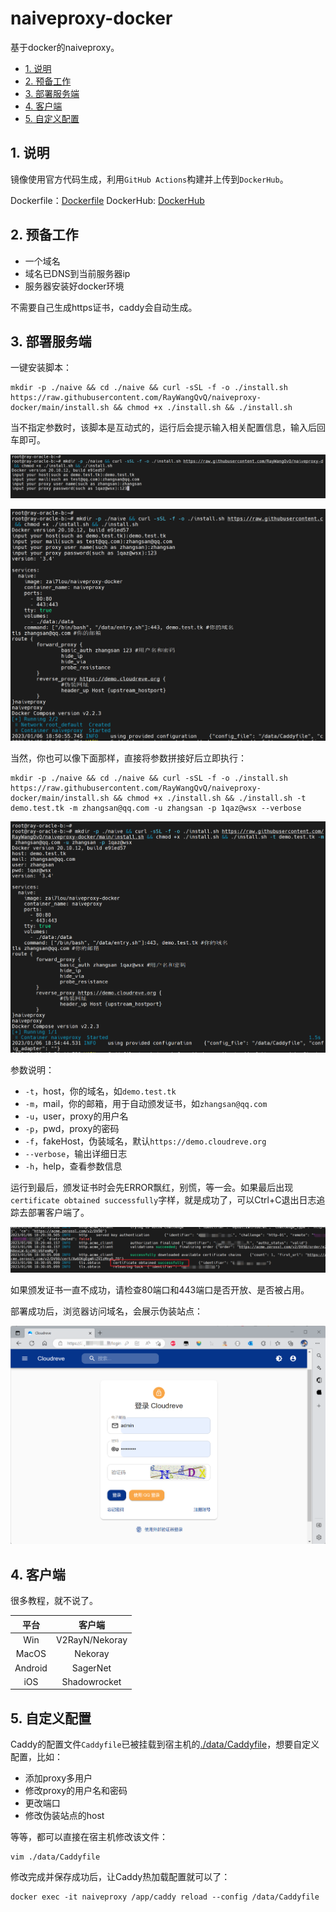 # naiveproxy-docker

基于docker的naiveproxy。

<!-- TOC depthFrom:2 -->

- [1. 说明](#1-说明)
- [2. 预备工作](#2-预备工作)
- [3. 部署服务端](#3-部署服务端)
- [4. 客户端](#4-客户端)
- [5. 自定义配置](#5-自定义配置)

<!-- /TOC -->

## 1. 说明

镜像使用官方代码生成，利用`GitHub Actions`构建并上传到`DockerHub`。

Dockerfile：[Dockerfile](Dockerfile)
DockerHub: [DockerHub](https://hub.docker.com/repository/docker/zai7lou/naiveproxy-docker/general)

## 2. 预备工作

- 一个域名
- 域名已DNS到当前服务器ip
- 服务器安装好docker环境

不需要自己生成https证书，caddy会自动生成。

## 3. 部署服务端

一键安装脚本：

```
mkdir -p ./naive && cd ./naive && curl -sSL -f -o ./install.sh https://raw.githubusercontent.com/RayWangQvQ/naiveproxy-docker/main/install.sh && chmod +x ./install.sh && ./install.sh
```

当不指定参数时，该脚本是互动式的，运行后会提示输入相关配置信息，输入后回车即可。

![install-interaction](docs/imgs/install-interaction.png)

![install-interaction-re](docs/imgs/insatll-interaction-re.png)

当然，你也可以像下面那样，直接将参数拼接好后立即执行：

```
mkdir -p ./naive && cd ./naive && curl -sSL -f -o ./install.sh https://raw.githubusercontent.com/RayWangQvQ/naiveproxy-docker/main/install.sh && chmod +x ./install.sh && ./install.sh -t demo.test.tk -m zhangsan@qq.com -u zhangsan -p 1qaz@wsx --verbose
```

![install-silence](docs/imgs/install-silence.png)

参数说明：

- `-t`，host，你的域名，如`demo.test.tk`
- `-m`，mail，你的邮箱，用于自动颁发证书，如`zhangsan@qq.com`
- `-u`，user，proxy的用户名
- `-p`，pwd，proxy的密码
- `-f`，fakeHost，伪装域名，默认`https://demo.cloudreve.org`
- `--verbose`，输出详细日志
- `-h`，help，查看参数信息


运行到最后，颁发证书时会先ERROR飘红，别慌，等一会。如果最后出现`certificate obtained successfully`字样，就是成功了，可以Ctrl+C退出日志追踪去部署客户端了。

![success](docs/imgs/cert-suc.png)

如果颁发证书一直不成功，请检查80端口和443端口是否开放、是否被占用。

部署成功后，浏览器访问域名，会展示伪装站点：

![web](docs/imgs/web.png)

## 4. 客户端

很多教程，就不说了。

| 平台  | 客户端 |
|:----: | :----: |
|  Win  | V2RayN/Nekoray |
| MacOS | Nekoray|
| Android | SagerNet |
| iOS | Shadowrocket |

## 5. 自定义配置

Caddy的配置文件`Caddyfile`已被挂载到宿主机的[./data/Caddyfile](data/Caddyfile)，想要自定义配置，比如：

- 添加proxy多用户
- 修改proxy的用户名和密码
- 更改端口
- 修改伪装站点的host

等等，都可以直接在宿主机修改该文件：

```
vim ./data/Caddyfile
```

修改完成并保存成功后，让Caddy热加载配置就可以了：

```
docker exec -it naiveproxy /app/caddy reload --config /data/Caddyfile
```